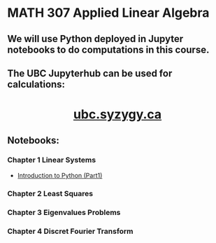 # MATH 307 Applied Linear Algebra 


<html> 
<h2> We will use Python deployed in Jupyter notebooks to do computations in this course. </h2>

<h2> The UBC Jupyterhub can be used for calculations: </h2>

<center> <h1> <a href="https://ubc.syzygy.ca/"> ubc.syzygy.ca </a> </center>
</html>

## Notebooks: 

### Chapter 1 Linear Systems 

- [Introduction to Python (Part1)](https://mlange01.github.io/MATH307/notebooks/IntroductionToPythonPart1.html)


### Chapter 2 Least Squares

### Chapter 3 Eigenvalues Problems

### Chapter 4 Discret Fourier Transform 

